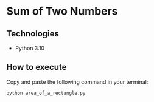 # Sum of Two Numbers

## Technologies
 - Python 3.10

## How to execute
Copy and paste the following command in your terminal:
```
python area_of_a_rectangle.py
```

